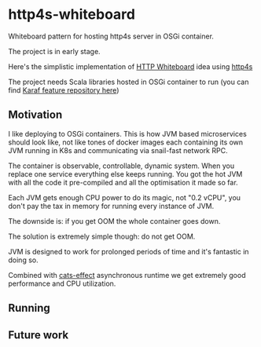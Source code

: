# http4s-whiteboard
Whiteboard pattern for hosting http4s server in OSGi container.

The project is in early stage. 

Here's the simplistic implementation of [HTTP Whiteboard](https://docs.osgi.org/specification/osgi.cmpn/8.0.0/service.http.whiteboard.html) idea using [http4s](https://http4s.org)

The project needs Scala libraries hosted in OSGi container to run (you can find [Karaf feature repository here](https://raw.githubusercontent.com/p-pavel/osgi-experiments/main/features.xml))

## Motivation

I like deploying to OSGi containers. This is how JVM based microservices should look like, not like tones of docker images each containing its own JVM running in K8s and communicating via snail-fast network RPC.

The container is observable, controllable, dynamic system. When you replace one service everything else keeps running. You got the hot JVM with all the code it pre-compiled and all the optimisation it made so far.

Each JVM gets enough CPU power to do its magic, not "0.2 vCPU", you don't pay the tax in memory for running every instance of JVM.

The downside is: if you get OOM the whole container goes down. 

The solution is extremely simple though: do not get OOM.

JVM is designed to work for prolonged periods of time and it's fantastic in doing so.

Combined with [cats-effect](https://typelevel.org/cats-effect/) asynchronous runtime we get extremely good performance and CPU utilization.

## Running

## Future work




